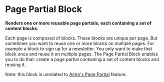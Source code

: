# Page Partial Block

**Renders one or more reusable page partials, each containing a set of content blocks.**

Each page is composed of blocks. These blocks are unique per page. But sometimes you want to reuse one or more blocks on multiple pages. For example a block to sign up for a newsletter. You only want to make that block once and reuse it on multiple pages. The Page Partial Block enables you to do that: create a page partial containing a set of content blocks and reusing it.

Note: this block is unrelated to [Astro's Page Partial](https://docs.astro.build/en/core-concepts/astro-pages/#page-partials) feature.
